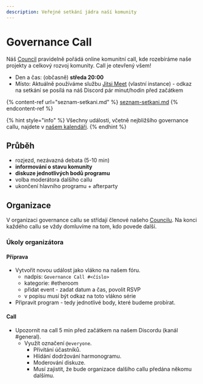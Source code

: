 ```yaml
---
description: Veřejné setkání jádra naší komunity
---
```


# Governance Call

Náš [Council](../) pravidelně pořádá online komunitní call, kde rozebíráme naše projekty a celkový rozvoj komunity. Call je otevřený všem!

* Den a čas: (občasně) **středa 20:00**
* Místo: Aktuálně používáme službu [Jitsi Meet](https://meet.gwei.cz/) (vlastní instance) - odkaz na setkání se posílá na náš Discord pár minut/hodin před začátkem

{% content-ref url="seznam-setkani.md" %}
[seznam-setkani.md](seznam-setkani.md)
{% endcontent-ref %}

{% hint style="info" %}
Všechny události, včetně nejbližšího governance callu, najdete v [našem kalendáři](https://forum.gwei.cz/calendar).
{% endhint %}

## Průběh

* rozjezd, nezávazná debata (5-10 min)
* **informování o stavu komunity**
* **diskuze jednotlivých bodů programu**
* volba moderátora dalšího callu
* ukončení hlavního programu + afterparty

## Organizace

V organizaci governance callu se střídají členové našeho [Councilu](../). Na konci každého callu se vždy domluvíme na tom, kdo povede další.

### Úkoly organizátora

#### **Příprava**

* Vytvořit novou událost jako vlákno na našem fóru.
  * nadpis: `Governance Call #<číslo>`
  * kategorie: #etheroom
  * přidat event - zadat datum a čas, povolit RSVP
  * v popisu musí být odkaz na toto vlákno série
* Připravit program - tedy jednotlivé body, které budeme probírat.

#### **Call**

* Upozornit na call 5 min před začátkem na našem Discordu (kanál #general).
  * Využít označení `@everyone`.
    * Přivítání účastníků.
    * Hlídání dodržování harmonogramu.
    * Moderování diskuze.
    * Musí zajistit, že bude organizace dalšího callu předána někomu dalšímu.

